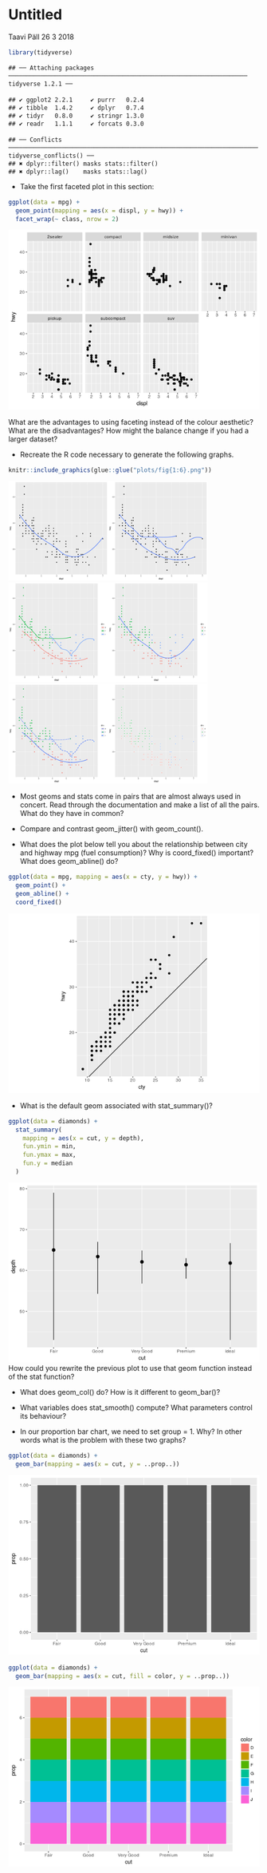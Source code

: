 Untitled
================
Taavi Päll
26 3 2018

``` r
library(tidyverse)
```

    ## ── Attaching packages ─────────────────────────────────────────────────────────────────── tidyverse 1.2.1 ──

    ## ✔ ggplot2 2.2.1     ✔ purrr   0.2.4
    ## ✔ tibble  1.4.2     ✔ dplyr   0.7.4
    ## ✔ tidyr   0.8.0     ✔ stringr 1.3.0
    ## ✔ readr   1.1.1     ✔ forcats 0.3.0

    ## ── Conflicts ────────────────────────────────────────────────────────────────────── tidyverse_conflicts() ──
    ## ✖ dplyr::filter() masks stats::filter()
    ## ✖ dplyr::lag()    masks stats::lag()

-   Take the first faceted plot in this section:

``` r
ggplot(data = mpg) + 
  geom_point(mapping = aes(x = displ, y = hwy)) + 
  facet_wrap(~ class, nrow = 2)
```

![](homework_2_files/figure-markdown_github/unnamed-chunk-2-1.png)

What are the advantages to using faceting instead of the colour aesthetic? What are the disadvantages? How might the balance change if you had a larger dataset?

-   Recreate the R code necessary to generate the following graphs.

``` r
knitr::include_graphics(glue::glue("plots/fig{1:6}.png"))
```

<img src="plots/fig1.png" width="200" /><img src="plots/fig2.png" width="200" /><img src="plots/fig3.png" width="200" /><img src="plots/fig4.png" width="200" /><img src="plots/fig5.png" width="200" /><img src="plots/fig6.png" width="200" />

-   Most geoms and stats come in pairs that are almost always used in concert. Read through the documentation and make a list of all the pairs. What do they have in common?

-   Compare and contrast geom\_jitter() with geom\_count().

-   What does the plot below tell you about the relationship between city and highway mpg (fuel consumption)? Why is coord\_fixed() important? What does geom\_abline() do?

``` r
ggplot(data = mpg, mapping = aes(x = cty, y = hwy)) +
  geom_point() + 
  geom_abline() +
  coord_fixed()
```

![](homework_2_files/figure-markdown_github/unnamed-chunk-4-1.png)

-   What is the default geom associated with stat\_summary()?

``` r
ggplot(data = diamonds) + 
  stat_summary(
    mapping = aes(x = cut, y = depth),
    fun.ymin = min,
    fun.ymax = max,
    fun.y = median
  )
```

![](homework_2_files/figure-markdown_github/unnamed-chunk-5-1.png) How could you rewrite the previous plot to use that geom function instead of the stat function?

-   What does geom\_col() do? How is it different to geom\_bar()?

-   What variables does stat\_smooth() compute? What parameters control its behaviour?

-   In our proportion bar chart, we need to set group = 1. Why? In other words what is the problem with these two graphs?

``` r
ggplot(data = diamonds) + 
  geom_bar(mapping = aes(x = cut, y = ..prop..))
```

![](homework_2_files/figure-markdown_github/unnamed-chunk-6-1.png)

``` r
ggplot(data = diamonds) + 
  geom_bar(mapping = aes(x = cut, fill = color, y = ..prop..))
```

![](homework_2_files/figure-markdown_github/unnamed-chunk-6-2.png)

